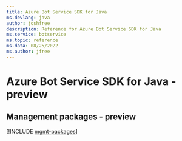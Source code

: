 ```yaml
---
title: Azure Bot Service SDK for Java
ms.devlang: java
author: joshfree
description: Reference for Azure Bot Service SDK for Java
ms.service: botservice
ms.topic: reference
ms.data: 08/25/2022
ms.author: jfree
---
```

# Azure Bot Service SDK for Java - preview

## Management packages - preview
[!INCLUDE [mgmt-packages](bot-service-mgmt-index.md)]